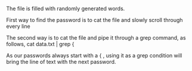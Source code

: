 The file is filled with randomly generated words.

First way to find the password is to cat the file and slowly scroll through every line

The second way is to cat the file and pipe it through a grep command, as follows,
    cat data.txt | grep {

As our passwords always start with a { , using it as a grep condition will bring the line of text with the next password.